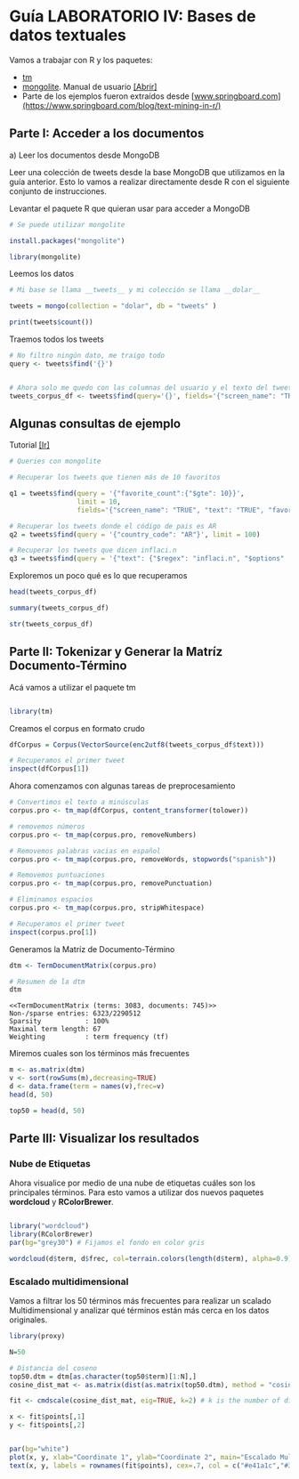 # Guía LABORATORIO IV: Bases de datos textuales

Vamos a trabajar con R y los paquetes: 

 - [tm](https://cran.r-project.org/web/packages/tm/index.html)
 - [mongolite](https://cran.r-project.org/web/packages/mongolite/index.html). Manual de usuario [[Abrir]](https://jeroen.github.io/mongolite/)
 - Parte de los ejemplos fueron extraídos desde [www.springboard.com](https://www.springboard.com/blog/text-mining-in-r/)

## Parte I: Acceder a los documentos

a) Leer los documentos desde MongoDB

Leer una colección de tweets desde la base MongoDB que utilizamos en la guía anterior. Esto lo vamos a realizar directamente desde R con el siguiente conjunto de instrucciones.

Levantar el paquete R que quieran usar para acceder a MongoDB

```R
# Se puede utilizar mongolite

install.packages("mongolite")

library(mongolite)
```

Leemos los datos

```R
# Mi base se llama __tweets__ y mi colección se llama __dolar__

tweets = mongo(collection = "dolar", db = "tweets" )

print(tweets$count())

```

Traemos todos los tweets

```R
# No filtro ningún dato, me traigo todo
query <- tweets$find('{}')


# Ahora solo me quedo con las columnas del usuario y el texto del tweet
tweets_corpus_df <- tweets$find(query='{}', fields='{"screen_name": "TRUE", "text": "TRUE"}')

```

## Algunas consultas de ejemplo 

Tutorial [[Ir]](https://jeroen.github.io/mongolite/query-data.html)

```R
# Queries con mongolite

# Recuperar los tweets que tienen más de 10 favoritos

q1 = tweets$find(query = '{"favorite_count":{"$gte": 10}}', 
                 limit = 10, 
                 fields='{"screen_name": "TRUE", "text": "TRUE", "favorite_count": "TRUE"}')

# Recuperar los tweets donde el código de pais es AR
q2 = tweets$find(query = '{"country_code": "AR"}', limit = 100)

# Recuperar los tweets que dicen inflaci.n 
q3 = tweets$find(query = '{"text": {"$regex": "inflaci.n", "$options" : "i"}}', limit = 100)

```


Exploremos un poco qué es lo que recuperamos

```R
head(tweets_corpus_df)

summary(tweets_corpus_df)

str(tweets_corpus_df)
```



## Parte II: Tokenizar y Generar la Matríz Documento-Término

Acá vamos a utilizar el paquete tm

```R

library(tm)

```

Creamos el corpus en formato crudo

```R
dfCorpus = Corpus(VectorSource(enc2utf8(tweets_corpus_df$text)))

# Recuperamos el primer tweet
inspect(dfCorpus[1])

```

Ahora comenzamos con algunas tareas de preprocesamiento

```R
# Convertimos el texto a minúsculas
corpus.pro <- tm_map(dfCorpus, content_transformer(tolower))

# removemos números
corpus.pro <- tm_map(corpus.pro, removeNumbers)

# Removemos palabras vacias en español
corpus.pro <- tm_map(corpus.pro, removeWords, stopwords("spanish"))

# Removemos puntuaciones
corpus.pro <- tm_map(corpus.pro, removePunctuation)

# Eliminamos espacios
corpus.pro <- tm_map(corpus.pro, stripWhitespace)

# Recuperamos el primer tweet
inspect(corpus.pro[1])

```


Generamos la Matríz de Documento-Término

```R
dtm <- TermDocumentMatrix(corpus.pro)

# Resumen de la dtm
dtm
```

    <<TermDocumentMatrix (terms: 3083, documents: 745)>>
    Non-/sparse entries: 6323/2290512
    Sparsity           : 100%
    Maximal term length: 67
    Weighting          : term frequency (tf)





Miremos cuales son los términos más frecuentes

```R
m <- as.matrix(dtm)
v <- sort(rowSums(m),decreasing=TRUE)
d <- data.frame(term = names(v),frec=v)
head(d, 50)

top50 = head(d, 50)
```

## Parte III: Visualizar los resultados


### Nube de Etiquetas
Ahora visualice por medio de una nube de etiquetas cuáles son los principales términos.
Para esto vamos a utilizar dos nuevos paquetes __wordcloud__ y __RColorBrewer__.

```R

library("wordcloud")
library(RColorBrewer)
par(bg="grey30") # Fijamos el fondo en color gris

wordcloud(d$term, d$frec, col=terrain.colors(length(d$term), alpha=0.9), random.order=FALSE, rot.per=0.3 )

```

### Escalado multidimensional

Vamos a filtrar los 50 términos más frecuentes para realizar un scalado Multidimensional y analizar qué términos están más cerca en los datos originales.

```R
library(proxy)

N=50

# Distancia del coseno
top50.dtm = dtm[as.character(top50$term)[1:N],]
cosine_dist_mat <- as.matrix(dist(as.matrix(top50.dtm), method = "cosine"))

fit <- cmdscale(cosine_dist_mat, eig=TRUE, k=2) # k is the number of dim

x <- fit$points[,1]
y <- fit$points[,2]


par(bg="white")
plot(x, y, xlab="Coordinate 1", ylab="Coordinate 2", main="Escalado Multidimensional - Top 100 términos", type="n")
text(x, y, labels = rownames(fit$points), cex=.7, col = c("#e41a1c","#377eb8","#4daf4a","#984ea3")[as.factor(floor(log(top100$frec)))]) 

```



